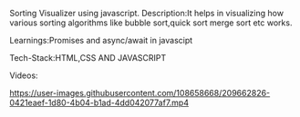 Sorting Visualizer using javascript.
Description:It helps in visualizing how various sorting algorithms like bubble sort,quick sort merge sort etc works.

Learnings:Promises and async/await in javascipt

Tech-Stack:HTML,CSS AND JAVASCRIPT

Videos:

https://user-images.githubusercontent.com/108658668/209662826-0421eaef-1d80-4b04-b1ad-4dd042077af7.mp4

